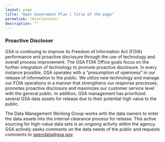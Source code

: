 ```yaml
---
layout: page
title: "Open Government Plan | Title of the page"
permalink: /disclosures/
description: ""
---
```


### Proactive Discloser

GSA is continuing to improve its Freedom of Information Act (FOIA) performance and proactive disclosure through the use of technology and overall process improvement. The GSA FOIA Office goals focus on the further integration of technology to promote proactive disclosure. In every instance possible, GSA operates with a “presumption of openness” in our release of information to the public. We utilize new technology and manage our FOIA operations in a manner that strengthens our response processes, promotes proactive disclosure and maximizes our customer service level with the general public. In addition, GSA management has prioritized several GSA data assets for release due to their potential high value to the public. 

The Data Management Working Group works with the data owners to enter the data assets into the internal clearance process for release. This active sourcing for high-value data sets is an ongoing activity within the agency. GSA actively seeks comments on the data needs of the public and requests comments to opendata@gsa.gov. 
